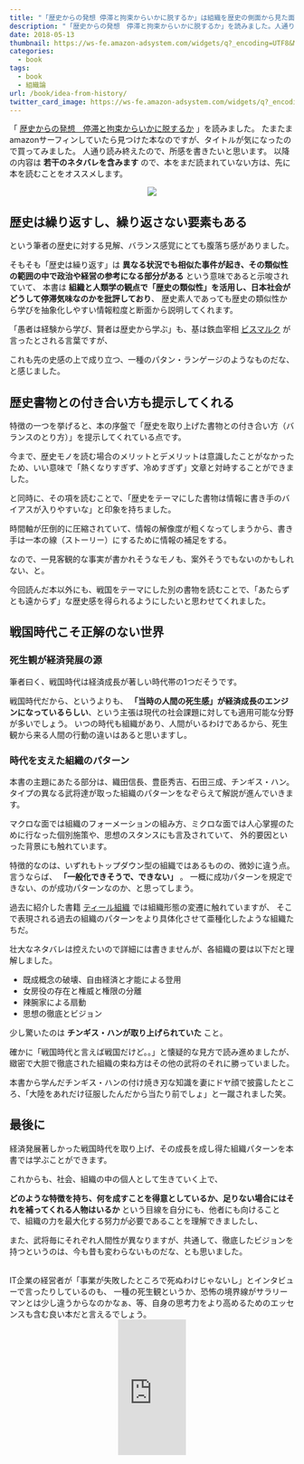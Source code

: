 ```yaml
---
title: "「歴史からの発想 停滞と拘束からいかに脱するか」は組織を歴史の側面から見た面白い一冊だった"
description: "「歴史からの発想　停滞と拘束からいかに脱するか」を読みました。人通り読み終えたので、所感を書きたいと思います。以降の内容は 若干のネタバレを含みますので、本をまだ読まれていない方は、先に本を読むことをオススメします。"
date: 2018-05-13
thumbnail: https://ws-fe.amazon-adsystem.com/widgets/q?_encoding=UTF8&MarketPlace=JP&ASIN=4532192161&ServiceVersion=20070822&ID=AsinImage&WS=1&Format=_SL250_&tag=soudegesu-22
categories:
  - book
tags:
  - book
  - 組織論
url: /book/idea-from-history/
twitter_card_image: https://ws-fe.amazon-adsystem.com/widgets/q?_encoding=UTF8&MarketPlace=JP&ASIN=4532192161&ServiceVersion=20070822&ID=AsinImage&WS=1&Format=_SL250_&tag=soudegesu-22
---
```


「 [歴史からの発想　停滞と拘束からいかに脱するか](https://www.amazon.co.jp/gp/product/4532192161/ref=as_li_tl?ie=UTF8&camp=247&creative=1211&creativeASIN=4532192161&linkCode=as2&tag=soudegesu-22&linkId=5513b5e79762b891cc2f9498116b17fa) 」を読みました。
たまたまamazonサーフィンしていたら見つけた本なのですが、タイトルが気になったので買ってみました。
人通り読み終えたので、所感を書きたいと思います。
以降の内容は **若干のネタバレを含みます** ので、本をまだ読まれていない方は、先に本を読むことをオススメします。

<div style="text-align: center">
<a target="_blank"  href="https://www.amazon.co.jp/gp/product/4532192161/ref=as_li_tl?ie=UTF8&camp=247&creative=1211&creativeASIN=4532192161&linkCode=as2&tag=soudegesu-22&linkId=5513b5e79762b891cc2f9498116b17fa"><img border="0" src="//ws-fe.amazon-adsystem.com/widgets/q?_encoding=UTF8&MarketPlace=JP&ASIN=4532192161&ServiceVersion=20070822&ID=AsinImage&WS=1&Format=_SL250_&tag=soudegesu-22" ></a><img src="//ir-jp.amazon-adsystem.com/e/ir?t=soudegesu-22&l=am2&o=9&a=4532192161" width="1" height="1" border="0" alt="" style="border:none !important; margin:0px !important;" />
</div>

<!--adsense-->

## 歴史は繰り返すし、繰り返さない要素もある

という筆者の歴史に対する見解、バランス感覚にとても腹落ち感がありました。

そもそも「歴史は繰り返す」は **異なる状況でも相似た事件が起き、その類似性の範囲の中で政治や経営の参考になる部分がある** という意味であると示唆されていて、
本書は **組織と人類学の観点で「歴史の類似性」を活用し、日本社会がどうして停滞気味なのかを批評しており**、 歴史素人であっても歴史の類似性から学びを抽象化しやすい情報粒度と断面から説明してくれます。

「愚者は経験から学び、賢者は歴史から学ぶ」も、基は鉄血宰相 [ビスマルク](https://ja.wikipedia.org/wiki/%E3%82%AA%E3%83%83%E3%83%88%E3%83%BC%E3%83%BB%E3%83%95%E3%82%A9%E3%83%B3%E3%83%BB%E3%83%93%E3%82%B9%E3%83%9E%E3%83%AB%E3%82%AF) が言ったとされる言葉ですが、

これも先の史感の上で成り立つ、一種のパタン・ランゲージのようなものだな、と感じました。

## 歴史書物との付き合い方も提示してくれる

特徴の一つを挙げると、本の序盤で「歴史を取り上げた書物との付き合い方（バランスのとり方）」を提示してくれている点です。

今まで、歴史モノを読む場合のメリットとデメリットは意識したことがなかったため、いい意味で「熱くなりすぎず、冷めすぎず」文章と対峙することができました。

と同時に、その項を読むことで、「歴史をテーマにした書物は情報に書き手のバイアスが入りやすいな」と印象を持ちました。

時間軸が圧倒的に圧縮されていて、情報の解像度が粗くなってしまうから、書き手は一本の線（ストーリー）にするために情報の補足をする。

なので、一見客観的な事実が書かれそうなモノも、案外そうでもないのかもしれない、と。

今回読んだ本以外にも、戦国をテーマにした別の書物を読むことで、「あたらずとも遠からず」な歴史感を得られるようにしたいと思わせてくれました。

<!--adsense-->

## 戦国時代こそ正解のない世界

### 死生観が経済発展の源

筆者曰く、戦国時代は経済成長が著しい時代帯の1つだそうです。

戦国時代だから、というよりも、 **「当時の人間の死生感」が経済成長のエンジンになっているらしい**、という主張は現代の社会課題に対しても適用可能な分野が多いでしょう。
いつの時代も組織があり、人間がいるわけであるから、死生観から来る人間の行動の違いはあると思いますし。

### 時代を支えた組織のパターン

本書の主題にあたる部分は、織田信長、豊臣秀吉、石田三成、チンギス・ハン。タイプの異なる武将達が取った組織のパターンをなぞらえて解説が進んでいきます。

マクロな面では組織のフォーメーションの組み方、ミクロな面では人心掌握のために行なった個別施策や、思想のスタンスにも言及されていて、
外的要因といった背景にも触れています。

特徴的なのは、いずれもトップダウン型の組織ではあるものの、微妙に違う点。言うならば、 **「一般化できそうで、できない」** 。
一概に成功パターンを規定できない、のが成功パターンなのか、と思ってしまう。

過去に紹介した書籍 [ティール組織](https://amzn.to/2wECaDt) では組織形態の変遷に触れていますが、
そこで表現される過去の組織のパターンをより具体化させて亜種化したような組織たちだ。

壮大なネタバレは控えたいので詳細には書きませんが、各組織の要は以下だと理解しました。

* 既成概念の破壊、自由経済と才能による登用
* 女房役の存在と権威と権限の分離
* 辣腕家による扇動
* 思想の徹底とビジョン

少し驚いたのは **チンギス・ハンが取り上げられていた** こと。

確かに「戦国時代と言えば戦国だけど。。」と懐疑的な見方で読み進めましたが、緻密で大胆で徹底された組織の束ね方はその他の武将のそれに勝っていました。

本書から学んだチンギス・ハンの付け焼き刃な知識を妻にドヤ顔で披露したところ、「大陸をあれだけ征服したんだから当たり前でしょ」と一蹴されました笑。

## 最後に

経済発展著しかった戦国時代を取り上げ、その成長を成し得た組織パターンを本書では学ぶことができます。

これからも、社会、組織の中の個人として生きていく上で、

**どのような特徴を持ち、何を成すことを得意としているか、足りない場合にはそれを補ってくれる人物はいるか**
という目線を自分にも、他者にも向けることで、組織の力を最大化する努力が必要であることを理解できましたし、

また、武将毎にそれぞれ人間性が異なりますが、共通して、徹底したビジョンを持つというのは、今も昔も変わらないものだな、とも思いました。

<br>
IT企業の経営者が「事業が失敗したところで死ぬわけじゃないし」とインタビューで言ったりしているのも、
一種の死生観というか、恐怖の境界線がサラリーマンとは少し違うからなのかなぁ、等、自身の思考力をより高めるためのエッセンスも含む良い本だと言えるでしょう。

<div style="text-align: center">
<iframe style="width:120px;height:240px;" marginwidth="0" marginheight="0" scrolling="no" frameborder="0" src="https://rcm-fe.amazon-adsystem.com/e/cm?ref=qf_sp_asin_til&t=soudegesu-22&m=amazon&o=9&p=8&l=as1&IS2=1&detail=1&asins=4532192161&linkId=b7ee298049b596b0b64c1d72c3b60d8b&bc1=ffffff&lt1=_blank&fc1=333333&lc1=0066c0&bg1=ffffff&f=ifr">
</iframe>
</div>